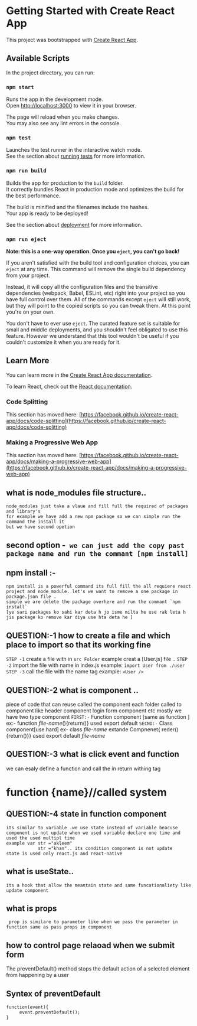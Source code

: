 # Getting Started with Create React App

This project was bootstrapped with [Create React App](https://github.com/facebook/create-react-app).

## Available Scripts

In the project directory, you can run:

### `npm start`

Runs the app in the development mode.\
Open [http://localhost:3000](http://localhost:3000) to view it in your browser.

The page will reload when you make changes.\
You may also see any lint errors in the console.

### `npm test`

Launches the test runner in the interactive watch mode.\
See the section about [running tests](https://facebook.github.io/create-react-app/docs/running-tests) for more information.

### `npm run build`

Builds the app for production to the `build` folder.\
It correctly bundles React in production mode and optimizes the build for the best performance.

The build is minified and the filenames include the hashes.\
Your app is ready to be deployed!

See the section about [deployment](https://facebook.github.io/create-react-app/docs/deployment) for more information.

### `npm run eject`

**Note: this is a one-way operation. Once you `eject`, you can't go back!**

If you aren't satisfied with the build tool and configuration choices, you can `eject` at any time. This command will remove the single build dependency from your project.

Instead, it will copy all the configuration files and the transitive dependencies (webpack, Babel, ESLint, etc) right into your project so you have full control over them. All of the commands except `eject` will still work, but they will point to the copied scripts so you can tweak them. At this point you're on your own.

You don't have to ever use `eject`. The curated feature set is suitable for small and middle deployments, and you shouldn't feel obligated to use this feature. However we understand that this tool wouldn't be useful if you couldn't customize it when you are ready for it.

## Learn More

You can learn more in the [Create React App documentation](https://facebook.github.io/create-react-app/docs/getting-started).

To learn React, check out the [React documentation](https://reactjs.org/).

### Code Splitting

This section has moved here: [https://facebook.github.io/create-react-app/docs/code-splitting](https://facebook.github.io/create-react-app/docs/code-splitting)


### Making a Progressive Web App

This section has moved here: [https://facebook.github.io/create-react-app/docs/making-a-progressive-web-app](https://facebook.github.io/create-react-app/docs/making-a-progressive-web-app)


<!-- #########   self nots..lean about react 16/3/2022-->
##  what is node_modules file structure..
    node_modules just take a vlaue and fill full the required of packages and library's
    for example we have add a new npm package so we can simple run the command the install it
    but we have second opetion
## second option  -` we can just add the copy past package name and run the commant [npm install]`
## npm install :-
    npm install is a powerful command its full fill the all requiere react project and node_module. let's we want to remove a one package in package.json file .
    simple we are delete the package overhere and run the commant `npm install`
    [ye sari packages ko sahi kar deta h jo isme milta he use rak leta h jis package ko remove kar diya use hta deta he ]

## QUESTION:-1 how to create a file and which place to import so that its working fine 
`STEP -1` create a file with in `src Folder` example creat a [User.js] file ..
`STEP -2` import the file with name in index.js example: `import User from ./user`
`STEP -3` call the file with the name tag example: `<User />`


## QUESTION:-2 what is component ..
piece of code that can reuse  called the component
    each folder called to component like header component login form component etc
mostly we have two type component 
`FIRST:-` Function component [same as function ] ex:- function _file-name_(){return()} used export default 
`SECND:-` Class component[use hard] ex- class _file-name_  extande Compnenet{ reder(){return()}} used export default _file-name_

## QUESTION:-3 what is click event and function
 we can esaly define a function and call the in return withing tag<h1>function {name}//called system

 ## QUESTION:-4 state in function component
    its similar to variable .we use state instead of variable beacuse component is not update when we used variable declare one time and used the used multipl time 
    example var str ="akleem"
                str ="khan".. its condition component is not update
    state is used only react.js and react-native

## what is useState..
    its a hook that allow the meantain state and same funcationaliety like update component
## what is props
     prop is similare to parameter like when we pass the parameter in function same as pass props in component    

## how to control page relaoad when we submit form
 The preventDefault() method stops the default action of a selected element from happening by a user
## Syntex of preventDefault
    function(event){
         event.preventDefault();
    }
   


    
